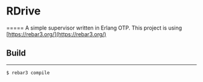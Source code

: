 # RDrive
=====
A simple supervisor written in Erlang OTP.
This project is using [https://rebar3.org/](https://rebar3.org/)

## Build
-----

    $ rebar3 compile
